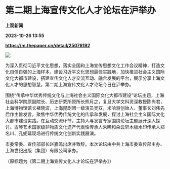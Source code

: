 # 第二期上海宣传文化人才论坛在沪举办
**上观新闻**

**2023-10-26 13:55**

**https://m.thepaper.cn/detail/25076192**

![](https://imagecloud.thepaper.cn/thepaper/image/275/793/593.jpg)

为深入贯彻习近平文化思想，落实全国和上海宣传思想文化工作会议精神，打造文化自信自强的上海样本，建设习近平文化思想最佳实践地，加快推进社会主义国际文化大都市建设，搭建宣传文化人才交流互动、融合发展的平台，展示分享上海文化人才的思想智慧，第二期上海宣传文化人才论坛今日在沪举办。

围绕“传承中华优秀传统文化与上海社会主义国际文化大都市建设”论坛主题，上海社会科学院原副院长、历史研究所原所长熊月之，复旦大学文科资深教授陈尚君，上海博物馆馆长褚晓波，上海昆剧团一级演员吴双，米哈游创始人、董事长刘伟先后作主旨发言，聚焦中华优秀传统文化的传承和发展，探讨上海社会主义国际文化大都市建设实践。在互动交流环节，主持人与发言专家围绕论坛主题展开深入探讨。古琴艺术国家级非物质文化遗产代表性传承人朱晞和朵云轩木板水印传承人郑名川、孔妮延现场进行传统文化创新实践展演。

市委常委、宣传部部长赵嘉鸣出席并致辞。本次论坛由中共上海市委宣传部主办、上海世纪出版（集团）有限公司承办。

（原标题为《第二期上海宣传文化人才论坛在沪举办》）